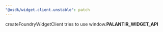 ```yaml
---
"@osdk/widget.client.unstable": patch
---
```


createFoundryWidgetClient tries to use window.__PALANTIR_WIDGET_API__
